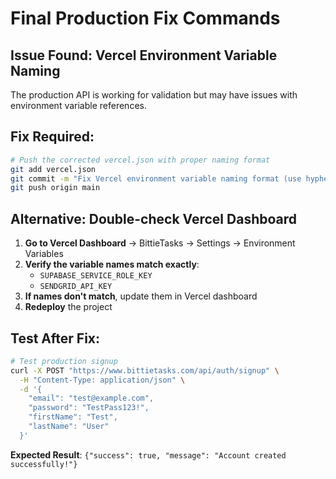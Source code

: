 # Final Production Fix Commands

## Issue Found: Vercel Environment Variable Naming

The production API is working for validation but may have issues with environment variable references.

## Fix Required:

```bash
# Push the corrected vercel.json with proper naming format
git add vercel.json
git commit -m "Fix Vercel environment variable naming format (use hyphens)"
git push origin main
```

## Alternative: Double-check Vercel Dashboard

1. **Go to Vercel Dashboard** → BittieTasks → Settings → Environment Variables
2. **Verify the variable names match exactly**:
   - `SUPABASE_SERVICE_ROLE_KEY` 
   - `SENDGRID_API_KEY`
3. **If names don't match**, update them in Vercel dashboard
4. **Redeploy** the project

## Test After Fix:
```bash
# Test production signup
curl -X POST "https://www.bittietasks.com/api/auth/signup" \
  -H "Content-Type: application/json" \
  -d '{
    "email": "test@example.com",
    "password": "TestPass123!",
    "firstName": "Test",
    "lastName": "User"
  }'
```

**Expected Result**: `{"success": true, "message": "Account created successfully!"}`